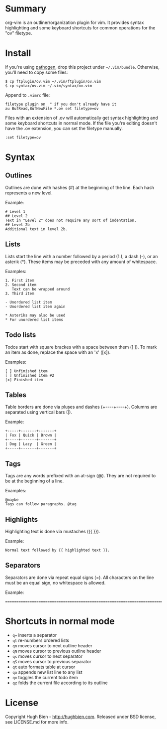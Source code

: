 Summary
=======

org-vim is an outliner/organization plugin for vim.  It provides syntax
highlighting and some keyboard shortcuts for common operations for the
"ov" filetype.

Install
=======

If you're using [pathogen](https://github.com/tpope/vim-pathogen), drop this
project under `~/.vim/bundle`.  Otherwise, you'll need to copy some files:

    $ cp ftplugin/ov.vim ~/.vim/ftplugin/ov.vim
    $ cp syntax/ov.vim ~/.vim/syntax/ov.vim

Append to `.vimrc` file:

    filetype plugin on  " if you don't already have it
    au BufRead,BufNewFile *.ov set filetype=ov

Files with an extension of .ov will automatically get syntax highlighting and
some keyboard shortcuts in normal mode.  If the file you're editing doesn't have
the .ov extension, you can set the filetype manually.

    :set filetype=ov

Syntax
======

## Outlines

Outlines are done with hashes (#) at the beginning of the line.  Each hash
represents a new level.

Example:

    # Level 1
    ## Level 2
    Text in "Level 2" does not require any sort of indentation.
    ## Level 2b
    Additional text in level 2b.

## Lists

Lists start the line with a number followed by a period (1.), a dash (-),
or an asterik (*).  These items may be preceded with any amount of whitespace.

Examples:

    1. First item
    2. Second item
       Text can be wrapped around
    3. Third item

    - Unordered list item
    - Unordered list item again

    * Asteriks may also be used
    * For unordered list items

## Todo lists
Todos start with square brackes with a space between them ([ ]).  To mark
an item as done, replace the space with an 'x' ([x]).

Examples:

    [ ] Unfinished item
    [ ] Unfinished item #2
    [x] Finished item

## Tables

Table borders are done via pluses and dashes (+----+----+).  Columns are
separated using vertical bars (|).

Example:

    +-----+-------+-------+
    | Fox | Quick | Brown |
    +-----+-------+-------+
    | Dog | Lazy  | Green |
    +-----+-------+-------+

## Tags

Tags are any words prefixed with an at-sign (@).  They are not required to be
at the beginning of a line.

Examples:

    @maybe
    Tags can follow paragraphs. @tag

## Highlights

Highlighting text is done via mustaches ({{ }}).

Example:

    Normal text followed by {{ highlighted text }}.

## Separators
Separators are done via repeat equal signs (=).  All characters on the line must
be an equal sign, no whitespace is allowed.

Example:

    ============================================================================

Shortcuts in normal mode
========================

* `q=` inserts a separator
* `ql` re-numbers ordered lists
* `qn` moves cursor to next outline header
* `qN` moves cursor to previous outline header
* `qs` moves cursor to next separator
* `qS` moves cursor to previous separator
* `qt` auto formats table at cursor
* `qo` appends new list line to any list
* `qx` toggles the current todo item
* `qz` folds the current file according to its outline

License
=======

Copyright Hugh Bien - http://hughbien.com.
Released under BSD license, see LICENSE.md for more info.
